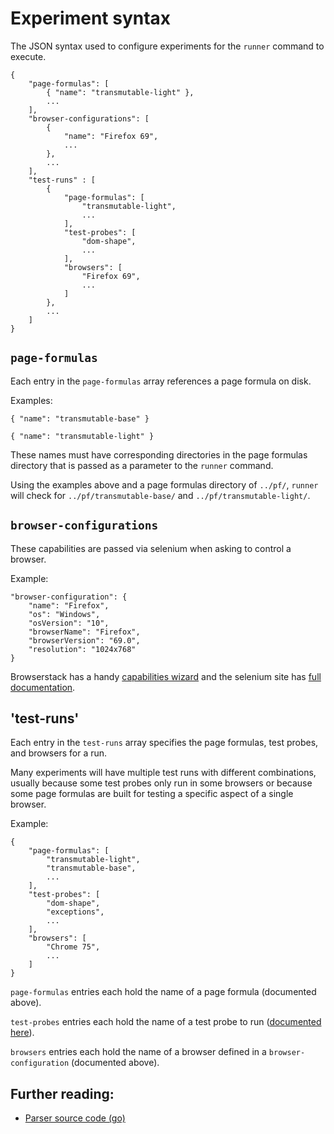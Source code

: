 # Experiment syntax

The JSON syntax used to configure experiments for the `runner` command to execute.

	{
		"page-formulas": [
			{ "name": "transmutable-light" },
			...
		],
		"browser-configurations": [
			{
				"name": "Firefox 69",
				...
			},
			...
		],
		"test-runs" : [
			{
				"page-formulas": [
					"transmutable-light",
					...
				],
				"test-probes": [
					"dom-shape",
					...
				],
				"browsers": [
					"Firefox 69",
					...
				]
			},
			...
		]
	}

## `page-formulas`

Each entry in the `page-formulas` array references a page formula on disk.

Examples:

	{ "name": "transmutable-base" }

	{ "name": "transmutable-light" }

These names must have corresponding directories in the page formulas directory that is passed as a parameter to the `runner` command.

Using the examples above and a page formulas directory of `../pf/`, `runner` will check for `../pf/transmutable-base/` and `../pf/transmutable-light/`.

## `browser-configurations`

These capabilities are passed via selenium when asking to control a browser.

Example:

	"browser-configuration": {
		"name": "Firefox",
		"os": "Windows",
		"osVersion": "10",
		"browserName": "Firefox",
		"browserVersion": "69.0",
		"resolution": "1024x768"
	}

Browserstack has a handy [capabilities wizard](https://www.browserstack.com/automate/capabilities) and the selenium site has [full documentation](https://github.com/SeleniumHQ/selenium/wiki/DesiredCapabilities).


## 'test-runs'

Each entry in the `test-runs` array specifies the page formulas, test probes, and browsers for a run.

Many experiments will have multiple test runs with different combinations, usually because some test probes only run in some browsers or because some page formulas are built for testing a specific aspect of a single browser. 

Example: 

	{
		"page-formulas": [
			"transmutable-light",
			"transmutable-base",
			...
		],
		"test-probes": [
			"dom-shape",
			"exceptions",
			...
		],
		"browsers": [
			"Chrome 75",
			...
		]
	}

`page-formulas` entries each hold the name of a page formula (documented above).

`test-probes` entries each hold the name of a test probe to run ([documented here](TEST_PROBE_API.md)).

`browsers` entries each hold the name of a browser defined in a `browser-configuration` (documented above).

## Further reading:
- [Parser source code (go)](https://github.com/cowpaths/web-embed-lab/blob/master/go/src/wel/experiments/experiments.go)




